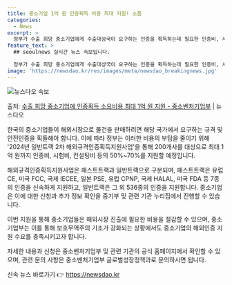 ```yaml
---
title: 중소기업 1억 원 인증획득 비용 최대 지원! 소품
categories:
  - News
excerpt: >
  정부가 수출 희망 중소기업에게 수출대상국이 요구하는 인증을 획득하는데 필요한 인증비, 시험비, 컨설팅비 등 …
feature_text: >
  ## seoulnews 실시간 뉴스 속보입니다.

  정부가 수출 희망 중소기업에게 수출대상국이 요구하는 인증을 획득하는데 필요한 인증비, 시험비, 컨설팅비 등 …
image: 'https://newsdao.kr/res/images/meta/newsdao_breakingnews.jpg'
---
```


![뉴스다오 속보](https://newsdao.kr/res/images/meta/newsdao_breakingnews.jpg)

<p>출처: <a href="https://newsdao.kr/3721" rel="dofollow">수출 희망 중소기업에 인증획득 소요비용 최대 1억 원 지원 - 중소벤처기업부</a> | 뉴스다오</p>

한국의 중소기업들이 해외시장으로 물건을 판매하려면 해당 국가에서 요구하는 규격 및 안전인증을 획들해야 합니다. 이에 따라 정부는 이러한 비용의 부담을 줄이기 위해 '2024년 일반트랙 2차 해외규격인증획득지원사업'을 통해 200개사를 대상으로 최대 1억 원까지 인증비, 시험비, 컨설팅비 등의 50%~70%를 지원할 예정입니다.

해외규격인증획득지원사업은 패스트트랙과 일반트랙으로 구분되며, 패스트트랙은 유럽 CE, 미국 FCC, 국제 IECEE, 일본 PSE, 유럽 CPNP, 국제 HALAL, 미국 FDA 등 7종의 인증을 신속하게 지원하고, 일반트랙은 그 외 536종의 인증을 지원합니다. 중소기업은 이에 대한 신청과 추가 정보 확인을 중기부 및 관련 기관 누리집에서 진행할 수 있습니다.

이번 지원을 통해 중소기업들은 해외시장 진출에 필요한 비용을 절감할 수 있으며, 중소기업부는 이를 통해 보호무역주의 기조가 강화되는 상황에서도 중소기업의 해외인증 지원 수요를 충족시키고자 합니다. 

자세한 내용과 신청은 중소벤처기업부 및 관련 기관의 공식 홈페이지에서 확인할 수 있으며, 관련 문의 사항은 중소벤처기업부 글로벌성장정책과로 문의하시면 됩니다. 

신속 뉴스 바로가기 👉 <a href="https://newsdao.kr" rel="dofollow">https://newsdao.kr</a>


